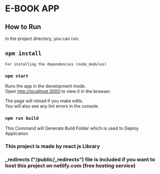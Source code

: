 # E-BOOK APP

## How to Run

In the project directory, you can run:

## `npm install`

    For installing the dependencies (node_modules)

### `npm start`

Runs the app in the development mode.<br />
Open [http://localhost:3000](http://localhost:3000) to view it in the browser.

The page will reload if you make edits.<br />
You will also see any lint errors in the console.

### `npm run build`

This Command will Generate Build Folder which is used to Deploy Application

### This project is made by react js Library

### \_redirects ("/public/\_redirects") file is included if you want to host this project on netlify.com (free hosting service)
